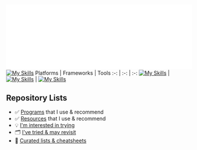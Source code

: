 ![Metrics](/github-metrics.svg)  
[![My Skills](https://skillicons.dev/icons?i=postgres&perline=9)](https://github.com/JonVojtush) <!-- ts less regex mysql php sqlite -->
Platforms | Frameworks | Tools
:-: | :-: | :-:
[![My Skills](https://skillicons.dev/icons?i=linux,windows,raspberrypi,gcp&perline=3)](https://github.com/JonVojtush) <!-- azure --> | [![My Skills](https://skillicons.dev/icons?i=wordpress,bootstrap&perline=3)](https://github.com/JonVojtush) <!-- react nextjs graphql jquery pytorch tensorflow --> | [![My Skills](https://skillicons.dev/icons?i=cloudflare,githubactions,vscode&perline=3)](https://github.com/JonVojtush) <!-- git nodejs postman docker nginx -->

<!--## Training Profiles
* __[HackerRank](https://hackerrank.com/profile/jonathanvojtush)__
* __[Codewars](https://codewars.com/users/JonathanVojtush)__-->

## Repository Lists
  - ✅ [Programs](https://github.com/stars/JonVojtush/lists/programs-i-use) that I use & recommend
  - ✅ [Resources](https://github.com/stars/JonVojtush/lists/software-extensions-i-use) that I use & recommend
  - 💡 [I'm interested in trying](https://github.com/stars/JonVojtush/lists/interested-in)
  - 🗂️ [I've tried & may revisit](https://github.com/stars/JonVojtush/lists/archives)
  - 🧾 [Curated lists & cheatsheets](https://github.com/stars/JonVojtush/lists/lists-cheat-sheets)

<!-- 
  TODO: https://docs.github.com/en/actions/monitoring-and-troubleshooting-workflows/monitoring-workflows/adding-a-workflow-status-badge
  TODO: Metrics > Languages > Un-limit Most-Used-Language types
  TODO: Metrics > Add Lines-of-Code
  Metrics > Playground > https://metrics.lecoq.io
-->
